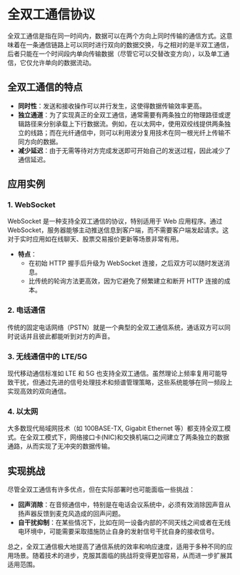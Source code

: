 # 全双工通信协议

全双工通信是指在同一时间内，数据可以在两个方向上同时传输的通信方式。这意味着在一条通信链路上可以同时进行双向的数据交换，与之相对的是半双工通信，后者只能在一个时间段内单向传输数据（尽管它可以交替改变方向），以及单工通信，它仅允许单向的数据流动。

## 全双工通信的特点

- **同时性**：发送和接收操作可以并行发生，这使得数据传输效率更高。
- **独立通道**：为了实现真正的全双工通信，通常需要有两条独立的物理路径或逻辑路径来分别承载上下行数据流。例如，在以太网中，使用双绞线提供两条独立的线路；而在光纤通信中，则可以利用波分复用技术在同一根光纤上传输不同方向的数据。
- **减少延迟**：由于无需等待对方完成发送即可开始自己的发送过程，因此减少了通信延迟。

## 应用实例

### 1. WebSocket

WebSocket 是一种支持全双工通信的协议，特别适用于 Web 应用程序。通过 WebSocket，服务器能够主动推送信息到客户端，而不需要客户端发起请求。这对于实时应用如在线聊天、股票交易报价更新等场景非常有用。

- **特点**：
  - 在初始 HTTP 握手后升级为 WebSocket 连接，之后双方可以随时发送消息。
  - 比传统的轮询方法更高效，因为它避免了频繁建立和断开 HTTP 连接的成本。

### 2. 电话通信

传统的固定电话网络（PSTN）就是一个典型的全双工通信系统，通话双方可以同时说话并且彼此都能听到对方的声音。

### 3. 无线通信中的 LTE/5G

现代移动通信标准如 LTE 和 5G 也支持全双工通信。虽然理论上频率复用可能导致干扰，但通过先进的信号处理技术和频谱管理策略，这些系统能够在同一频段上实现高效的双向通信。

### 4. 以太网

大多数现代局域网技术（如 100BASE-TX, Gigabit Ethernet 等）都支持全双工模式。在全双工模式下，网络接口卡(NIC)和交换机端口之间建立了两条独立的数据通路，从而实现了无冲突的数据传输。

## 实现挑战

尽管全双工通信有许多优点，但在实际部署时也可能面临一些挑战：

- **回声消除**：在音频通信中，特别是在电话会议系统中，必须有效消除因声音从扬声器反馈到麦克风造成的回声问题。
- **自干扰抑制**：在某些情况下，比如在同一设备内部的不同天线之间或者在无线电环境中，可能需要采取措施防止自身的发射信号干扰自身的接收信号。

总之，全双工通信极大地提高了通信系统的效率和响应速度，适用于多种不同的应用场景。随着技术的进步，克服其面临的挑战将变得更加容易，从而进一步扩展其适用范围。
